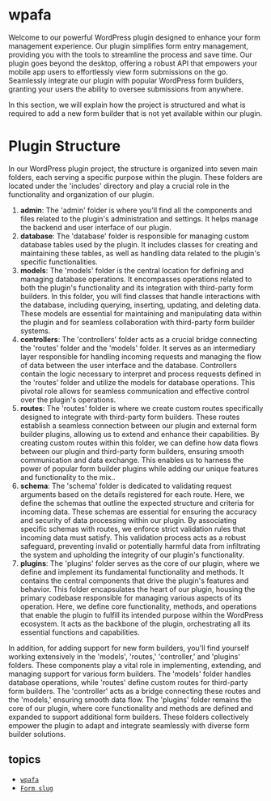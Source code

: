 # wpafa
Welcome to our powerful WordPress plugin designed to enhance your form management experience. Our plugin simplifies form entry management, providing you with the tools to streamline the process and save time.
Our plugin goes beyond the desktop, offering a robust API that empowers your mobile app users to effortlessly view form submissions on the go. Seamlessly integrate our plugin with popular WordPress form builders, granting your users the ability to oversee submissions from anywhere.

In this section, we will explain how the project is structured and what is required to add a new form builder that is not yet available within our plugin.

# Plugin Structure
In our WordPress plugin project, the structure is organized into seven main folders, each serving a specific purpose within the plugin. These folders are located under the 'includes' directory and play a crucial role in the functionality and organization of our plugin.

1. **admin**: The 'admin' folder is where you'll find all the components and files related to the plugin's administration and settings. It helps manage the backend and user interface of our plugin.
2. **database**: The 'database' folder is responsible for managing custom database tables used by the plugin. It includes classes for creating and maintaining these tables, as well as handling data related to the plugin's specific functionalities.
3. **models**: The 'models' folder is the central location for defining and managing database operations. It encompasses operations related to both the plugin's functionality and its integration with third-party form builders. In this folder, you will find classes that handle interactions with the database, including querying, inserting, updating, and deleting data. These models are essential for maintaining and manipulating data within the plugin and for seamless collaboration with third-party form builder systems.
4. **controllers**: The 'controllers' folder acts as a crucial bridge connecting the 'routes' folder and the 'models' folder. It serves as an intermediary layer responsible for handling incoming requests and managing the flow of data between the user interface and the database. Controllers contain the logic necessary to interpret and process requests defined in the 'routes' folder and utilize the models for database operations. This pivotal role allows for seamless communication and effective control over the plugin's operations.
5. **routes**: The 'routes' folder is where we create custom routes specifically designed to integrate with third-party form builders. These routes establish a seamless connection between our plugin and external form builder plugins, allowing us to extend and enhance their capabilities. By creating custom routes within this folder, we can define how data flows between our plugin and third-party form builders, ensuring smooth communication and data exchange. This enables us to harness the power of popular form builder plugins while adding our unique features and functionality to the mix..
6. **schema**: The 'schema' folder is dedicated to validating request arguments based on the details registered for each route. Here, we define the schemas that outline the expected structure and criteria for incoming data. These schemas are essential for ensuring the accuracy and security of data processing within our plugin. By associating specific schemas with routes, we enforce strict validation rules that incoming data must satisfy. This validation process acts as a robust safeguard, preventing invalid or potentially harmful data from infiltrating the system and upholding the integrity of our plugin's functionality.
7. **plugins**: The 'plugins' folder serves as the core of our plugin, where we define and implement its fundamental functionality and methods. It contains the central components that drive the plugin's features and behavior. This folder encapsulates the heart of our plugin, housing the primary codebase responsible for managing various aspects of its operation. Here, we define core functionality, methods, and operations that enable the plugin to fulfill its intended purpose within the WordPress ecosystem. It acts as the backbone of the plugin, orchestrating all its essential functions and capabilities.

In addition, for adding support for new form builders, you'll find yourself working extensively in the 'models', 'routes,' 'controller,' and 'plugins' folders. These components play a vital role in implementing, extending, and managing support for various form builders. The 'models' folder handles database operations, while 'routes' define custom routes for third-party form builders. The 'controller' acts as a bridge connecting these routes and the 'models,' ensuring smooth data flow. The 'plugins' folder remains the core of our plugin, where core functionality and methods are defined and expanded to support additional form builders. These folders collectively empower the plugin to adapt and integrate seamlessly with diverse form builder solutions.

## topics
- [`wpafa`](https://github.com/wpafa/wp-all-forms-api/blob/docs/docs/README.md)
- [`Form slug`](https://github.com/wpafa/wp-all-forms-api/blob/docs/docs/README.md)